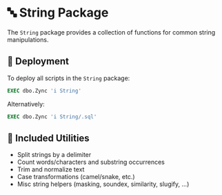 # 🔤 String Package

The `String` package provides a collection of functions for common string manipulations.

## 🚀 Deployment

To deploy all scripts in the `String` package:
```sql
EXEC dbo.Zync 'i String'
```
Alternatively:
```sql
EXEC dbo.Zync 'i String/.sql'
```

## 📜 Included Utilities
- Split strings by a delimiter
- Count words/characters and substring occurrences
- Trim and normalize text
- Case transformations (camel/snake, etc.)
- Misc string helpers (masking, soundex, similarity, slugify, ...)
